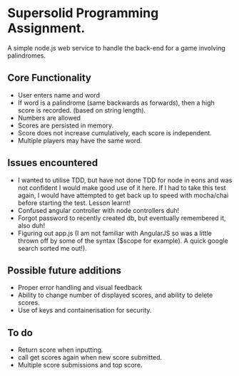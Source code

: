 # Supersolid Programming Assignment.

A simple node.js web service to handle the back-end for a game involving palindromes.


## Core Functionality

- User enters name and word
- If word is a palindrome (same backwards as forwards), then a high score
is recorded. (based on string length).
- Numbers are allowed
- Scores are persisted in memory.
- Score does not increase cumulatively, each score is independent.
- Multiple players may have the same word.


## Issues encountered

- I wanted to utilise TDD, but have not done TDD for node in eons and was not
confident I would make good use of it here. If I had to take this test again, I
would have attempted to get back up to speed with mocha/chai before starting the
test. Lesson learnt!
- Confused angular controller with node controllers duh!
- Forgot password to recently created db, but eventually remembered it, also duh!
- Figuring out app.js (I am not familiar with AngularJS so was a little thrown off by
some of the syntax ($scope for example). A quick google search sorted me out!).


## Possible future additions

- Proper error handling and visual feedback
- Ability to change number of displayed scores, and ability to delete scores.
- Use of keys and containerisation for security.


## To do
- Return score when inputting.
- call get scores again when new score submitted.
- Multiple score submissions and top score.
